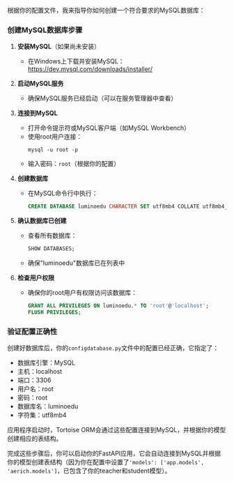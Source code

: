 根据你的配置文件，我来指导你如何创建一个符合要求的MySQL数据库：

### 创建MySQL数据库步骤

1. **安装MySQL**（如果尚未安装）
   - 在Windows上下载并安装MySQL：https://dev.mysql.com/downloads/installer/

2. **启动MySQL服务**
   - 确保MySQL服务已经启动（可以在服务管理器中查看）

3. **连接到MySQL**
   - 打开命令提示符或MySQL客户端（如MySQL Workbench）
   - 使用root用户连接：
     ```
     mysql -u root -p
     ```
   - 输入密码：`root`（根据你的配置）

4. **创建数据库**
   - 在MySQL命令行中执行：
     ```sql
     CREATE DATABASE luminoedu CHARACTER SET utf8mb4 COLLATE utf8mb4_unicode_ci;
     ```

5. **确认数据库已创建**
   - 查看所有数据库：
     ```sql
     SHOW DATABASES;
     ```
   - 确保"luminoedu"数据库已在列表中

6. **检查用户权限**
   - 确保你的root用户有权限访问该数据库：
     ```sql
     GRANT ALL PRIVILEGES ON luminoedu.* TO 'root'@'localhost';
     FLUSH PRIVILEGES;
     ```

### 验证配置正确性

创建好数据库后，你的`configdatabase.py`文件中的配置已经正确，它指定了：

- 数据库引擎：MySQL
- 主机：localhost
- 端口：3306
- 用户名：root
- 密码：root
- 数据库名：luminoedu
- 字符集：utf8mb4

应用程序启动时，Tortoise ORM会通过这些配置连接到MySQL，并根据你的模型创建相应的表结构。

完成这些步骤后，你可以启动你的FastAPI应用，它会自动连接到MySQL并根据你的模型创建表结构（因为你在配置中设置了`'models': ['app.models', 'aerich.models']`，已包含了你的teacher和student模型）。